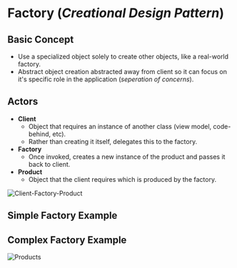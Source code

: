 # Factory (*Creational Design Pattern*)

## Basic Concept 
- Use a specialized object solely to create other objects, like a real-world factory. 
- Abstract object creation abstracted away from client so it can focus on it's specific role in the application (*seperation of concerns*).


## Actors

- __Client__
  - Object that requires an instance of another class (view model, code-behind, etc).
  - Rather than creating it itself, delegates this to the factory.
- __Factory__
  - Once invoked, creates a new instance of the product and passes it back to client.
- __Product__
  - Object that the client requires which is produced by the factory.


![Client-Factory-Product](https://i-msdn.sec.s-msft.com/dynimg/IC59654.gif)

## Simple Factory Example



## Complex Factory Example

![Products](https://raw.githubusercontent.com/kylemorton5770/FactoryPatternDemo/master/images/products.png)

